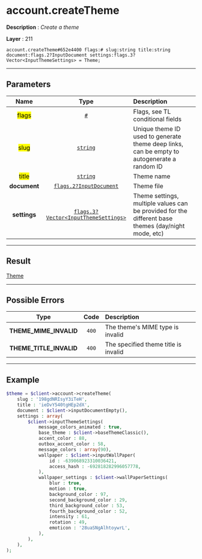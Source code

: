 # account.createTheme

**Description** : *Create a theme*

**Layer** : 211

```tl
account.createTheme#652e4400 flags:# slug:string title:string document:flags.2?InputDocument settings:flags.3?Vector<InputThemeSettings> = Theme;
```

---

## Parameters

| Name | Type | Description |
| :---: | :---: | :--- |
| <mark>flags</mark> | [`#`](type/#) | Flags, see TL conditional fields |
| <mark>slug</mark> | [`string`](type/string) | Unique theme ID used to generate theme deep links, can be empty to autogenerate a random ID |
| <mark>title</mark> | [`string`](type/string) | Theme name |
| **document** | [`flags.2?InputDocument`](type/InputDocument) | Theme file |
| **settings** | [`flags.3?Vector<InputThemeSettings>`](type/InputThemeSettings) | Theme settings, multiple values can be provided for the different base themes (day/night mode, etc) |

---

## Result

[Theme](type/Theme)

---

## Possible Errors

| Type | Code | Description |
| :---: | :---: | :--- |
| **THEME_MIME_INVALID** | `400` | The theme's MIME type is invalid |
| **THEME_TITLE_INVALID** | `400` | The specified theme title is invalid |

---

## Example

```php
$theme = $client->account->createTheme(
	slug : '198gdNRIsyY3iTeH',
	title : 'ieDvY540tgHEp2dX',
	document : $client->inputDocumentEmpty(),
	settings : array(
		$client->inputThemeSettings(
			message_colors_animated : true,
			base_theme : $client->baseThemeClassic(),
			accent_color : 88,
			outbox_accent_color : 58,
			message_colors : array(90),
			wallpaper : $client->inputWallPaper(
				id : -639068923310036421,
				access_hash : -692818282996057778,
			),
			wallpaper_settings : $client->wallPaperSettings(
				blur : true,
				motion : true,
				background_color : 97,
				second_background_color : 29,
				third_background_color : 53,
				fourth_background_color : 52,
				intensity : 61,
				rotation : 49,
				emoticon : '28uaSNgAlhtoywrL',
			),
		),
	),
);
```